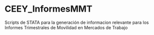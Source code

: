 # CEEY_InformesMMT
Scripts de STATA para la generación de informacion relevante para los Informes Trimestrales de Movilidad en Mercados de Trabajo
